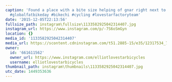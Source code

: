 ```yaml
---
caption: 'Found a place with a bite size helping of gnar right next to my house. #fatbike
  #globalfatbikeday #bikechi #cycling #lovestarfactoryteam'
date: '2015-12-05T22:13:56'
fullsize_path: instagram\fullsize\1133582925042314407.jpg
instagram_url: https://www.instagram.com/p/-7S6oSmGyn
location: {}
media_id: '1133582925042314407'
media_url: https://scontent.cdninstagram.com/t51.2885-15/e35/12317534_744880745615859_772099335_n.jpg?ig_cache_key=MTEzMzU4MjkyNTA0MjMxNDQwNw%3D%3D.2
owner:
  id: '661611562'
  owner_url: https://www.instagram.com/elliotlovestarbicycles
  username: elliotlovestarbicycles
thumbnail_path: instagram\thumbnails\1133582925042314407.jpg
utc_date: 1449353636
---
```

